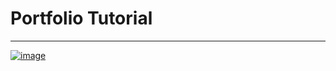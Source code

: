# Portfolio Tutorial

---------------------------------------------------

[![image](https://user-images.githubusercontent.com/50515418/149335930-3c371cfe-f0cb-4dea-bfe2-9b4af4f707ea.png)](https://vixtest.herokuapp.com/)
